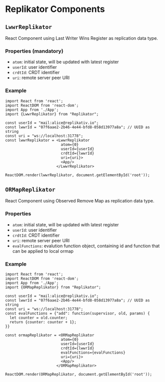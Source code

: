 # Replikator Components

## `LwwrReplikator`

React Component using Last Writer Wins Register as replication data type.

### Properties (mandatory)

- `atom`: initial state, will be updated with latest register
- `userId`: user identifier
- `crdtId`: CRDT identifier
- `uri`: remote server peer URI

### Example

```
import React from 'react';
import ReactDOM from 'react-dom';
import App from './App';
import {LwwrReplikator} from "Replikator";

const userId = "mail:alice@replikativ.io";
const lwwrId = "07f6aae2-2b46-4e44-bfd8-058d13977a8a"; // UUID as string
const uri = "ws://localhost:31778";
const lwwrReplikator = <LwwrReplikator 
                         atom={0} 
                         userId={userId} 
                         crdtId={lwwrId} 
                         uri={uri}>
                         <App/>
                       </LwwrReplikator>

ReactDOM.render(lwwrReplikator, document.getElementById('root'));
```

## `ORMapReplikator`

React Component using Observed Remove Map as replication data type.

### Properties

- `atom`: initial state, will be updated with latest register
- `userId`: user identifier
- `crdtId`: CRDT identifier
- `uri`: remote server peer URI
- `evalFunctions`: evalution function object, containing id and function that can be applied to local ormap

### Example
```
import React from 'react';
import ReactDOM from 'react-dom';
import App from './App';
import {ORMapReplikator} from "Replikator";

const userId = "mail:alice@replikativ.io";
const lwwrId = "07f6aae2-2b46-4e44-bfd8-058d13977a8a"; // UUID as string
const uri = "ws://localhost:31778";
const evalFunctions = {"add": function(supervisor, old, params) {
  let counter = old.counter;
  return {counter: counter + 1};
}}

const ormapReplikator = <ORMapReplikator 
                         atom={0} 
                         userId={userId} 
                         crdtId={lwwrId} 
                         evalFunctions={evalFunctions}
                         uri={uri}>
                         <App/>
                       </ORMapReplikator>

ReactDOM.render(ORMapReplikator, document.getElementById('root'));
```
